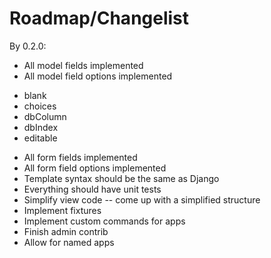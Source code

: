 Roadmap/Changelist
====================================


By 0.2.0:

* All model fields implemented
* All model field options implemented
 - blank
 - choices
 - dbColumn
 - dbIndex
 - editable
* All form fields implemented
* All form field options implemented
* Template syntax should be the same as Django
* Everything should have unit tests
* Simplify view code -- come up with a simplified structure
* Implement fixtures
* Implement custom commands for apps
* Finish admin contrib
* Allow for named apps
